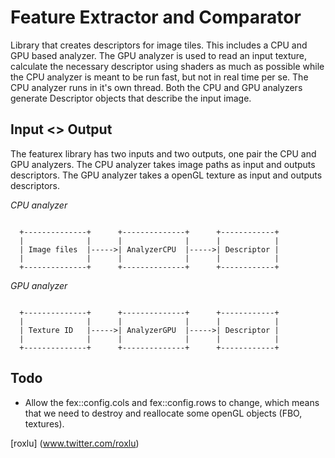 # Feature Extractor and Comparator

Library that creates descriptors for image tiles. This includes a CPU and GPU
based analyzer. The GPU analyzer is used to read an input texture, calculate
the necessary descriptor using shaders as much as possible while the CPU analyzer
is meant to be run fast, but not in real time per se. The CPU analyzer runs in 
it's own thread. Both the CPU and GPU analyzers generate Descriptor objects that 
describe the input image.

## Input <> Output

The featurex library has two inputs and two outputs, one pair the CPU and GPU analyzers.
The CPU analyzer takes image paths as input and outputs descriptors. 
The GPU analyzer takes a openGL texture as input and outputs descriptors.

*CPU analyzer*
````

  +--------------+      +--------------+      +------------+
  |              |      |              |      |            |
  | Image files  |----->| AnalyzerCPU  |----->| Descriptor |
  |              |      |              |      |            |
  +--------------+      +--------------+      +------------+  

````

*GPU analyzer*
````

  +--------------+      +--------------+      +------------+
  |              |      |              |      |            |
  | Texture ID   |----->| AnalyzerGPU  |----->| Descriptor |
  |              |      |              |      |            |
  +--------------+      +--------------+      +------------+  

````

## Todo

 - Allow the fex::config.cols and fex::config.rows to change, which means that 
   we need to destroy and reallocate some openGL objects (FBO, textures).


[roxlu] (www.twitter.com/roxlu)
